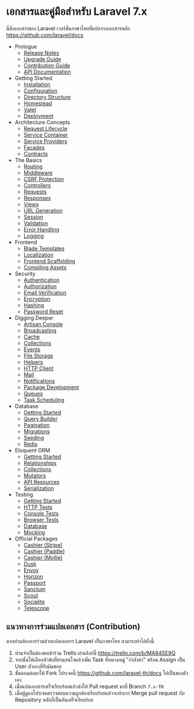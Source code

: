 # เอกสารและคู่มือสำหรับ Laravel 7.x

นี่คือเอกสารของ Laravel เวอร์ชั่นภาษาไทยที่แปลจากเอกสารหลัก https://github.com/laravel/docs

- Prologue
    - [Release Notes](releases.md)
    - [Upgrade Guide](upgrade.md)
    - [Contribution Guide](contributions.md)
    - [API Documentation](https://laravel.com/api/7.x)
- Getting Started
    - [Installation](installation.md)
    - [Configuration](configuration.md)
    - [Directory Structure](structure.md)
    - [Homestead](homestead.md)
    - [Valet](valet.md)
    - [Deployment](deployment.md)
- Architecture Concepts
    - [Request Lifecycle](lifecycle.md)
    - [Service Container](container.md)
    - [Service Providers](providers.md)
    - [Facades](facades.md)
    - [Contracts](contracts.md)
- The Basics
    - [Routing](routing.md)
    - [Middleware](middleware.md)
    - [CSRF Protection](csrf.md)
    - [Controllers](controllers.md)
    - [Requests](requests.md)
    - [Responses](responses.md)
    - [Views](views.md)
    - [URL Generation](urls.md)
    - [Session](session.md)
    - [Validation](validation.md)
    - [Error Handling](errors.md)
    - [Logging](logging.md)
- Frontend
    - [Blade Templates](blade.md)
    - [Localization](localization.md)
    - [Frontend Scaffolding](frontend.md)
    - [Compiling Assets](mix.md)
- Security
    - [Authentication](authentication.md)
    - [Authorization](authorization.md)
    - [Email Verification](verification.md)
    - [Encryption](encryption.md)
    - [Hashing](hashing.md)
    - [Password Reset](passwords.md)
- Digging Deeper
    - [Artisan Console](artisan.md)
    - [Broadcasting](broadcasting.md)
    - [Cache](cache.md)
    - [Collections](collections.md)
    - [Events](events.md)
    - [File Storage](filesystem.md)
    - [Helpers](helpers.md)
    - [HTTP Client](http-client.md)
    - [Mail](mail.md)
    - [Notifications](notifications.md)
    - [Package Development](packages.md)
    - [Queues](queues.md)
    - [Task Scheduling](scheduling.md)
- Database
    - [Getting Started](database.md)
    - [Query Builder](queries.md)
    - [Pagination](pagination.md)
    - [Migrations](migrations.md)
    - [Seeding](seeding.md)
    - [Redis](redis.md)
- Eloquent ORM
    - [Getting Started](eloquent.md)
    - [Relationships](eloquent-relationships.md)
    - [Collections](eloquent-collections.md)
    - [Mutators](eloquent-mutators.md)
    - [API Resources](eloquent-resources.md)
    - [Serialization](eloquent-serialization.md)
- Testing
    - [Getting Started](testing.md)
    - [HTTP Tests](http-tests.md)
    - [Console Tests](console-tests.md)
    - [Browser Tests](dusk.md)
    - [Database](database-testing.md)
    - [Mocking](mocking.md)
- Official Packages
    - [Cashier (Stripe)](billing.md)
    - [Cashier (Paddle)](cashier-paddle.md)
    - [Cashier (Mollie)](https://github.com/laravel/cashier-mollie)
    - [Dusk](dusk.md)
    - [Envoy](envoy.md)
    - [Horizon](horizon.md)
    - [Passport](passport.md)
    - [Sanctum](sanctum.md)
    - [Scout](scout.md)
    - [Socialite](socialite.md)
    - [Telescope](telescope.md)
    
## แนวทางการร่วมแปลเอกสาร (Contribution)

หากท่านต้องการร่วมช่วยแปลเอกสาร Laravel เป็นภาษาไทย สามารถทำได้ทั้งนี้

1. ท่านจำเป็นต้องขอเข้าร่วม Trello ผ่านลิงก์นี้ https://trello.com/b/MA84SE9Q
2. จากนั้นให้เลือกหัวข้อที่ท่านสนใจแล้วเพิ่ม Task ที่หมวดหมู่ "กำลังทำ" พร้อม Assign เป็น User ตัวเองที่รับผิดชอบ
3. ขั้นตอนต่อมาให้ Fork โปรเจคนี้ https://github.com/laravel-th/docs ไปเป็นของตัวเอง
4. เมื่อแปลเอกสารเสร็จเรียบร้อยแล้วส่งให้ Pull request มาที่ Branch `7.x-TH`
5. เมื่อผู้ดูแลโปรเจคตรวจสอบความถูกต้องเรียบร้อยแล้วจะทำการ Merge pull request กับ Repository หลักก็เป็นอันเสร็จเรียบร้อย
